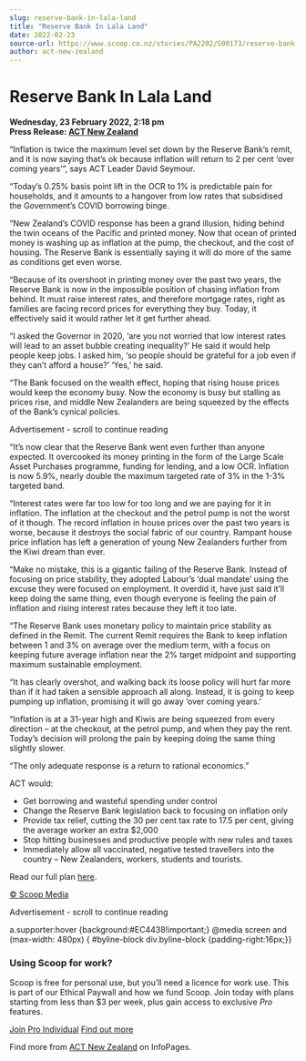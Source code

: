```yaml
---
slug: reserve-bank-in-lala-land
title: "Reserve Bank In Lala Land"
date: 2022-02-23
source-url: https://www.scoop.co.nz/stories/PA2202/S00173/reserve-bank-in-lala-land.htm
author: act-new-zealand
---
```

Reserve Bank In Lala Land
=========================

**Wednesday, 23 February 2022, 2:18 pm**  
**Press Release: [ACT New Zealand](https://info.scoop.co.nz/ACT_New_Zealand)**

“Inflation is twice the maximum level set down by the Reserve Bank’s remit, and it is now saying that’s ok because inflation will return to 2 per cent ‘over coming years’”, says ACT Leader David Seymour.

“Today’s 0.25% basis point lift in the OCR to 1% is predictable pain for households, and it amounts to a hangover from low rates that subsidised the Government’s COVID borrowing binge.

“New Zealand’s COVID response has been a grand illusion, hiding behind the twin oceans of the Pacific and printed money. Now that ocean of printed money is washing up as inflation at the pump, the checkout, and the cost of housing. The Reserve Bank is essentially saying it will do more of the same as conditions get even worse.

“Because of its overshoot in printing money over the past two years, the Reserve Bank is now in the impossible position of chasing inflation from behind. It must raise interest rates, and therefore mortgage rates, right as families are facing record prices for everything they buy. Today, it effectively said it would rather let it get further ahead.

“I asked the Governor in 2020, ‘are you not worried that low interest rates will lead to an asset bubble creating inequality?’ He said it would help people keep jobs. I asked him, ‘so people should be grateful for a job even if they can’t afford a house?’ ‘Yes,’ he said.

“The Bank focused on the wealth effect, hoping that rising house prices would keep the economy busy. Now the economy is busy but stalling as prices rise, and middle New Zealanders are being squeezed by the effects of the Bank’s cynical policies.

Advertisement - scroll to continue reading





“It’s now clear that the Reserve Bank went even further than anyone expected. It overcooked its money printing in the form of the Large Scale Asset Purchases programme, funding for lending, and a low OCR. Inflation is now 5.9%, nearly double the maximum targeted rate of 3% in the 1-3% targeted band.

“Interest rates were far too low for too long and we are paying for it in inflation. The inflation at the checkout and the petrol pump is not the worst of it though. The record inflation in house prices over the past two years is worse, because it destroys the social fabric of our country. Rampant house price inflation has left a generation of young New Zealanders further from the Kiwi dream than ever.

“Make no mistake, this is a gigantic failing of the Reserve Bank. Instead of focusing on price stability, they adopted Labour’s ‘dual mandate’ using the excuse they were focused on employment. It overdid it, have just said it’ll keep doing the same thing, even though everyone is feeling the pain of inflation and rising interest rates because they left it too late.

“The Reserve Bank uses monetary policy to maintain price stability as defined in the Remit. The current Remit requires the Bank to keep inflation between 1 and 3% on average over the medium term, with a focus on keeping future average inflation near the 2% target midpoint and supporting maximum sustainable employment.

“It has clearly overshot, and walking back its loose policy will hurt far more than if it had taken a sensible approach all along. Instead, it is going to keep pumping up inflation, promising it will go away ‘over coming years.’

“Inflation is at a 31-year high and Kiwis are being squeezed from every direction – at the checkout, at the petrol pump, and when they pay the rent. Today’s decision will prolong the pain by keeping doing the same thing slightly slower.

“The only adequate response is a return to rational economics.”

ACT would:

*   Get borrowing and wasteful spending under control
*   Change the Reserve Bank legislation back to focusing on inflation only
*   Provide tax relief, cutting the 30 per cent tax rate to 17.5 per cent, giving the average worker an extra $2,000
*   Stop hitting businesses and productive people with new rules and taxes
*   Immediately allow all vaccinated, negative tested travellers into the country – New Zealanders, workers, students and tourists.

Read our full plan [here](https://www.act.org.nz/r?u=x7qo17qR1Kb0lLg85yQYfAbXTC6Z7wxyptuSZemzKnEe8GsWMkqwnZiPf3BA86cf5230z3CGLhXzj1ep9TvIc8cX1oL1k4dpWKrHWgyOdkppo4ztzXf7nSlWGSiWSrU8XQ4qOKCDrupRmUVvpBRf_3S8fSiMKY0ao5XNpqMS1a7ypDT6biS2kDxy2upkURt-KmghzqEJS0g8CbNax-tGIg&e=752ed10e9ed7db3a7867d6b86ebadc6c&utm_source=actnz&utm_medium=email&utm_campaign=reserve_bank_in_lala_land&n=2).

[© Scoop Media](http://www.scoop.co.nz/about/terms.html)  

Advertisement - scroll to continue reading



a.supporter:hover {background:#EC4438!important;} @media screen and (max-width: 480px) { #byline-block div.byline-block {padding-right:16px;}}

### Using Scoop for work?

Scoop is free for personal use, but you’ll need a licence for work use. This is part of our Ethical Paywall and how we fund Scoop. Join today with plans starting from less than $3 per week, plus gain access to exclusive _Pro_ features.  
  
[Join Pro Individual](https://pro.scoop.co.nz/Individual/?from=ProIn24) [Find out more](https://pro.scoop.co.nz/using-scoop-for-work/?from=ProIn24)

Find more from [ACT New Zealand](https://info.scoop.co.nz/ACT_New_Zealand) on InfoPages.